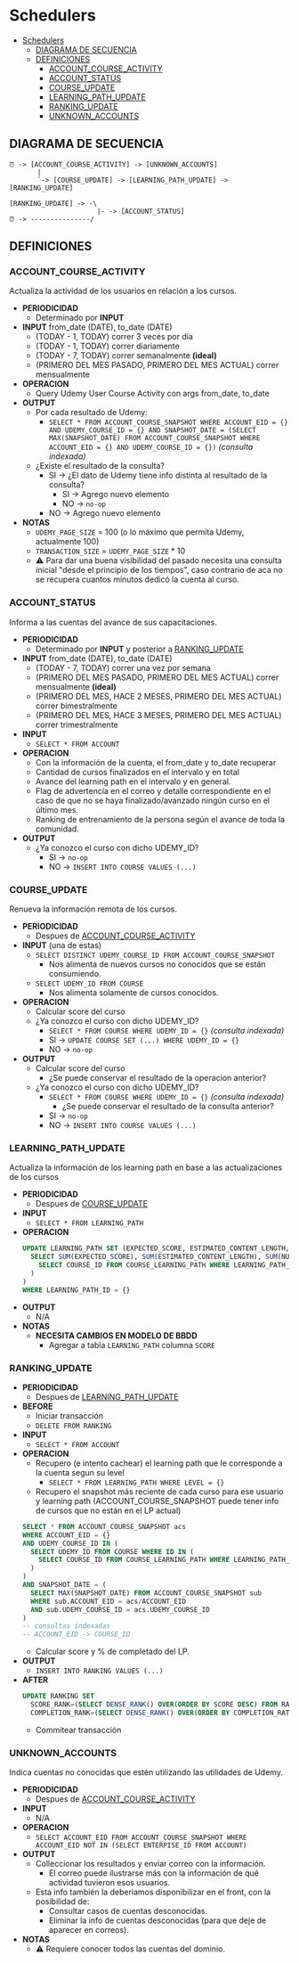 # Schedulers

- [Schedulers](#schedulers)
  - [DIAGRAMA DE SECUENCIA](#diagrama-de-secuencia)
  - [DEFINICIONES](#definiciones)
    - [ACCOUNT_COURSE_ACTIVITY](#account_course_activity)
    - [ACCOUNT_STATUS](#account_status)
    - [COURSE_UPDATE](#course_update)
    - [LEARNING_PATH_UPDATE](#learning_path_update)
    - [RANKING_UPDATE](#ranking_update)
    - [UNKNOWN_ACCOUNTS](#unknown_accounts)

## DIAGRAMA DE SECUENCIA
```
⏰ -> [ACCOUNT_COURSE_ACTIVITY] -> [UNKNOWN_ACCOUNTS]
       |
       `-> [COURSE_UPDATE] -> [LEARNING_PATH_UPDATE] -> [RANKING_UPDATE]

[RANKING_UPDATE] -> -\
                      |- -> [ACCOUNT_STATUS]
⏰ -> ---------------/
```

## DEFINICIONES

### ACCOUNT_COURSE_ACTIVITY

Actualiza la actividad de los usuarios en relación a los cursos.

- **PERIODICIDAD**
  - Determinado por **INPUT**
- **INPUT** from_date (DATE), to_date (DATE)
  - (TODAY - 1, TODAY) correr 3 veces por día
  - (TODAY - 1, TODAY) correr diariamente
  - (TODAY - 7, TODAY) correr semanalmente **(ideal)**
  - (PRIMERO DEL MES PASADO, PRIMERO DEL MES ACTUAL) correr mensualmente
- **OPERACION**
  - Query Udemy User Course Activity con args from_date, to_date
- **OUTPUT**
  - Por cada resultado de Udemy:
    - `SELECT * FROM ACCOUNT_COURSE_SNAPSHOT WHERE ACCOUNT_EID = {} AND UDEMY_COURSE_ID = {} AND SNAPSHOT_DATE = (SELECT MAX(SNAPSHOT_DATE) FROM ACCOUNT_COURSE_SNAPSHOT WHERE ACCOUNT_EID = {} AND UDEMY_COURSE_ID = {})` *(consulta indexada)*
  - ¿Existe el resultado de la consulta?
    - SI -> ¿El dato de Udemy tiene info distinta al resultado de la consulta?
      - SI -> Agrego nuevo elemento
      - NO -> `no-op`
    - NO -> Agrego nuevo elemento
- **NOTAS**
  - `UDEMY_PAGE_SIZE` = 100 (o lo máximo que permita Udemy, actualmente 100)
  - `TRANSACTION_SIZE` = `UDEMY_PAGE_SIZE` * 10
  - ⚠️ Para dar una buena visibilidad del pasado necesita una consulta inicial "desde el principio de los tiempos", caso contrario de aca no se recupera cuantos minutos dedicó la cuenta al curso.

### ACCOUNT_STATUS

Informa a las cuentas del avance de sus capacitaciones.

- **PERIODICIDAD**
  - Determinado por **INPUT** y posterior a [RANKING_UPDATE](#ranking_update)
- **INPUT** from_date (DATE), to_date (DATE)
  - (TODAY - 7, TODAY) correr una vez por semana
  - (PRIMERO DEL MES PASADO, PRIMERO DEL MES ACTUAL) correr mensualmente **(ideal)**
  - (PRIMERO DEL MES, HACE 2 MESES, PRIMERO DEL MES ACTUAL) correr bimestralmente
  - (PRIMERO DEL MES, HACE 3 MESES, PRIMERO DEL MES ACTUAL) correr trimestralmente
- **INPUT**
  - `SELECT * FROM ACCOUNT` 
- **OPERACION**
  - Con la información de la cuenta, el from_date y to_date recuperar
  - Cantidad de cursos finalizados en el intervalo y en total
  - Avance del learning path en el intervalo y en general.
  - Flag de advertencia en el correo y detalle correspondiente en el caso de que no se haya finalizado/avanzado ningún curso en el último mes.
  -	Ranking de entrenamiento de la persona según el avance de toda la comunidad.
- **OUTPUT**
  - ¿Ya conozco el curso con dicho UDEMY_ID?
    - SI -> `no-op`
    - NO -> `INSERT INTO COURSE VALUES (...)`

### COURSE_UPDATE

Renueva la información remota de los cursos.

- **PERIODICIDAD**
  - Despues de [ACCOUNT_COURSE_ACTIVITY](#account_course_activity)
- **INPUT** (una de estas)
  - `SELECT DISTINCT UDEMY_COURSE_ID FROM ACCOUNT_COURSE_SNAPSHOT` 
    - Nos alimenta de nuevos cursos no conocidos que se están consumiendo.
  - `SELECT UDEMY_ID FROM COURSE`
    - Nos alimenta solamente de cursos conocidos.
- **OPERACION**
  - Calcular score del curso
  - ¿Ya conozco el curso con dicho UDEMY_ID?
    - `SELECT * FROM COURSE WHERE UDEMY_ID = {}` *(consulta indexada)*
    - SI -> `UPDATE COURSE SET (...) WHERE UDEMY_ID = {}`
    - NO -> `no-op`
- **OUTPUT**
  - Calcular score del curso
    - ¿Se puede conservar el resultado de la operacion anterior?
  - ¿Ya conozco el curso con dicho UDEMY_ID?
    - `SELECT * FROM COURSE WHERE UDEMY_ID = {}` *(consulta indexada)*
      - ¿Se puede conservar el resultado de la consulta anterior?
    - SI -> `no-op`
    - NO -> `INSERT INTO COURSE VALUES (...)`

### LEARNING_PATH_UPDATE

Actualiza la información de los learning path en base a las actualizaciones de los cursos

- **PERIODICIDAD**
  - Despues de [COURSE_UPDATE](#course_update)
- **INPUT**
  - `SELECT * FROM LEARNING_PATH`
- **OPERACION**
  ``` sql
  UPDATE LEARNING_PATH SET (EXPECTED_SCORE, ESTIMATED_CONTENT_LENGTH, NUM_LECTURES, NUM_QUIZZES, NUM_PRACTICE_TESTS) = (
    SELECT SUM(EXPECTED_SCORE), SUM(ESTIMATED_CONTENT_LENGTH), SUM(NUM_LECTURES), SUM(NUM_QUIZZES), SUM(NUM_PRACTICE_TESTS) from COURSE WHERE ID IN (
      SELECT COURSE_ID FROM COURSE_LEARNING_PATH WHERE LEARNING_PATH_ID = {}
    )
  )
  WHERE LEARNING_PATH_ID = {}
  ```
- **OUTPUT**
  - N/A
- **NOTAS**
  - **NECESITA CAMBIOS EN MODELO DE BBDD**
    - Agregar a tabla `LEARNING_PATH` columna `SCORE`

### RANKING_UPDATE

- **PERIODICIDAD**
  - Despues de [LEARNING_PATH_UPDATE](#learning_path_update)
- **BEFORE**
  - Iniciar transacción
  - `DELETE FROM RANKING` 
- **INPUT**
  - `SELECT * FROM ACCOUNT` 
- **OPERACION**
  - Recupero (e intento cachear) el learning path que le corresponde a la cuenta segun su level
    - `SELECT * FROM LEARNING_PATH WHERE LEVEL = {}` 
  - Recupero el snapshot más reciente de cada curso para ese usuario y learning path (ACCOUNT_COURSE_SNAPSHOT puede tener info de cursos que no están en el LP actual)
  ``` sql
  SELECT * FROM ACCOUNT_COURSE_SNAPSHOT acs 
  WHERE ACCOUNT_EID = {}
  AND UDEMY_COURSE_ID IN (
    SELECT UDEMY_ID FROM COURSE WHERE ID IN (
      SELECT COURSE_ID FROM COURSE_LEARNING_PATH WHERE LEARNING_PATH_ID = {}
    )
  )
  AND SNAPSHOT_DATE = (
    SELECT MAX(SNAPSHOT_DATE) FROM ACCOUNT_COURSE_SNAPSHOT sub
    WHERE sub.ACCOUNT_EID = acs/ACCOUNT_EID
    AND sub.UDEMY_COURSE_ID = acs.UDEMY_COURSE_ID
  )
  -- consultas indexadas
  -- ACCOUNT_EID -> COURSE_ID
  ``` 
  - Calcular score y % de completado del LP.
- **OUTPUT**
  - `INSERT INTO RANKING VALUES (...)`
- **AFTER**
  ``` sql
  UPDATE RANKING SET 
    SCORE_RANK=(SELECT DENSE_RANK() OVER(ORDER BY SCORE DESC) FROM RANKING),
    COMPLETION_RANK=(SELECT DENSE_RANK() OVER(ORDER BY COMPLETION_RATIO DESC, SCORE DESC) FROM RANKING)
  ```
  - Commitear transacción

### UNKNOWN_ACCOUNTS

Indica cuentas no conocidas que estén utilizando las utilidades de Udemy.

- **PERIODICIDAD**
  - Despues de [ACCOUNT_COURSE_ACTIVITY](#account_course_activity)
- **INPUT**
  - N/A
- **OPERACION**
  - `SELECT ACCOUNT_EID FROM ACCOUNT_COURSE_SNAPSHOT WHERE ACCOUNT_EID NOT IN (SELECT ENTERPISE_ID FROM ACCOUNT)` 
- **OUTPUT**
  - Colleccionar los resultados y enviar correo con la información.
    - El correo puede ilustrarse más con la información de qué actividad tuvieron esos usuarios.
  - Esta info también la deberiamos disponibilizar en el front, con la posibilidad de:
    - Consultar casos de cuentas desconocidas.
    - Eliminar la info de cuentas desconocidas (para que deje de aparecer en correos).
- **NOTAS**
  - ⚠️ Requiere conocer todos las cuentas del dominio.
